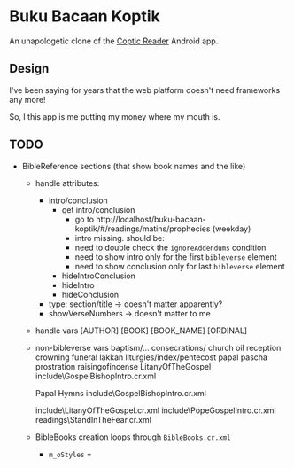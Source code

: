 # Buku Bacaan Koptik

An unapologetic clone of the [Coptic Reader](https://play.google.com/store/apps/details?id=com.app.copticreader&hl=en_US) Android app.

## Design
I've been saying for years that the web platform doesn't need frameworks any more!

So, I this app is me putting my money where my mouth is.

## TODO
- BibleReference sections (that show book names and the like)
	- handle attributes:
		- intro/conclusion
			- get intro/conclusion
				- go to http://localhost/buku-bacaan-koptik/#/readings/matins/prophecies (weekday)
				- intro missing. should be:
				- need to double check the `ignoreAddendums` condition
				- need to show intro only for the first `bibleverse` element
				- need to show conclusion only for last `bibleverse` element
			- hideIntroConclusion
			- hideIntro
			- hideConclusion
		- type: section/title -> doesn't matter apparently?
		- showVerseNumbers -> doesn't matter to me

	- handle vars
		[AUTHOR]
		[BOOK]
		[BOOK_NAME]
		[ORDINAL]

	- non-bibleverse vars
		baptism/...
		consecrations/
			church
			oil
			reception
		crowning
		funeral
		lakkan
		liturgies/index/pentecost
		papal
		pascha
		prostration
		raisingofincense
			LitanyOfTheGospel
				include\GospelBishopIntro.cr.xml

		Papal Hymns
			include\GospelBishopIntro.cr.xml

		include\LitanyOfTheGospel.cr.xml
		include\PopeGospelIntro.cr.xml
		readings\StandInTheFear.cr.xml

	- BibleBooks creation loops through `BibleBooks.cr.xml`
		- `m_oStyles` = <Style id>
			- <Introduction> & <Conclusion>
			- possible 3 languages
		- `m_oBooks` = <Book id style>
			- <Book> & <Author>
			- possible 3 languages
			- style attr is the link between <Style> & <Book>

- DONE - repository
	- network data source
	- internal data source

- DONE - translations

- DONE - SeasonEvaluator tests
	- isFeast blows up
		- in java, isFeast => Seasons.isSeason => Seasons.matchesCurrentSeason => SeasonEvaluator.checkCurrentSeason (including its leaves)
		- SeasonEvaluator.checkCurrentSeason is like a mini version of SeasonEvaluator.isCurrentSeason it only checks:
			- isSaintSeason
			- isForceSeason

## TODO 2: MOAR STUFF
- DONE - get intro/conclusion
	- go to http://localhost/buku-bacaan-koptik/#/readings/matins/prophecies (weekday)
	- DONE - intro missing. should be:
	- DONE - need to double check the `ignoreAddendums` condition
	- DONE - need to show intro only for the first `bibleverse` element
	- DONE - need to show conclusion only for last `bibleverse` element
	- DONE - need to use `innerHTML` instead of `outerHTML` for `bibleref` tag and set its `display` to `contents`
- DONE - go back after selecting a calendar date
- localize the dates using code (in home header + calendar header + each event entry) :'(
- support bible xml format in editor
- DONE - issue with nested bibleverse nodes "pascha\resurrection\Prophecies.cr.xml"
- menu
	HOME
		Acara Spesial
			Doa Paskah
				Senin
					Hari Senin

						Jam Pertama
						chevron_right
						Jam Ketiga
						chevron_right
						Jam Keenam
						chevron_right
						Jam Kesembilan
						chevron_right
						Jam Kesebelas

	+ outline
- menu buttons
	- settings
	- calendar
	- outline vs shortcuts?


## Notes

## Environment Setup

### Decrypter App (Android)
- Android Studio should take care of everything
- Add the encrypted folders under the `app\src\main\assets` folder

### Decrypter (Java)
This one gave great results, but it failed to render some of the arabic characters (on Windows at least)
- Using VSCode, install the Java extension pack, and set the source/destination folders.

### web
No setup necessary! (That's a lie!!)
Just run index.html (or use IIS for example, create an application point it to the `web` folder, and just browse)

### editor
This is a document editor app where we can add new languages to the existing documents.
- open `index.html`, open the document, make the changes in the right-hand column, and save
- replace the old XML under `web/assets/documents/...` with the updated XML

### mobile
This is a Capacitor app that is used to create the actual Android app.
- run `npm install` (only after cloning the repo for the first time)
- run `npm run build`
- run `npx capacitor sync android`
- open Android Studio and build the app!

#### Generating App Icon & Splash Screen
- The `www/manifest.json` file is needed for the assets package to work!
- run the below command
```
npx @capacitor/assets generate --iconBackgroundColor #fff0d9 --iconBackgroundColorDark #fff0d9 --splashBackgroundColor #fff0d9 --splashBackgroundColorDark #fff0d9
```
More info [here](https://github.com/ionic-team/capacitor-assets)

### web-ng (incomplete code) - DELETED in 4476f262bc397607dd3048ec2e4e3e2342f65fa3
- Go to your new project: cd .\web-ng
- Run ionic serve within the app directory to see your app in the browser
- Run ionic capacitor add to add a native iOS or Android project using Capacitor
- Generate your app icon and splash screens using cordova-res --skip-config --copy
- Explore the Ionic docs for components, tutorials, and more: https://ion.link/docs
- Building an enterprise app? Ionic has Enterprise Support and Features: https://ion.link/enterprise-edition

## Notes
menu URI code (for future reference)
```javascript
const xml = new DOMParser().parseFromString(DEFAULT_MENU, 'text/xml').documentElement;
xml.querySelectorAll('[path]').toArray().forEach(p => {
	let segments = [];
	let seg = p;

	while (seg) {
		segments.unshift(seg);
		seg = seg.parentElement;
	}

	p.setAttribute('uri', segments.map(s => s.getAttribute('name')).join('/').toLowerCase().replace(/ /g, '-').replace(/'/g, ''));
});
```
